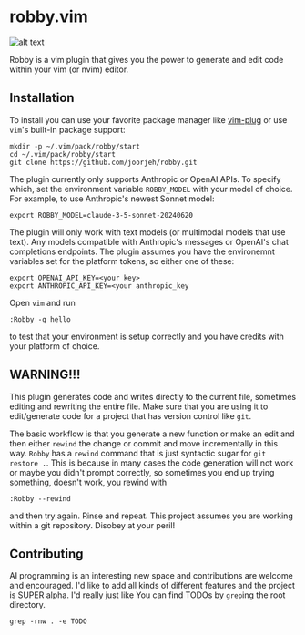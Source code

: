 # robby.vim

![alt text](https://github.com/joorjeh/robby/blob/main/robby.png?raw=true)

Robby is a vim plugin that gives you the power to generate and edit code within your vim (or nvim) editor.

## Installation
To install you can use your favorite package manager like [vim-plug](https://github.com/junegunn/vim-plug)
or use `vim`'s built-in package support:
```
mkdir -p ~/.vim/pack/robby/start
cd ~/.vim/pack/robby/start
git clone https://github.com/joorjeh/robby.git
```

The plugin currently only supports Anthropic or OpenAI APIs.  To specify which, set the environment variable
`ROBBY_MODEL` with your model of choice.  For example, to use Anthropic's newest Sonnet model:
```
export ROBBY_MODEL=claude-3-5-sonnet-20240620
```
The plugin will only work with text models (or multimodal models that use text).  Any models compatible with 
Anthropic's messages or OpenAI's chat completions endpoints.  The plugin assumes you have the environemnt variables set
for the platform tokens, so either one of these:
```
export OPENAI_API_KEY=<your key>
export ANTHROPIC_API_KEY=<your anthropic_key
```
Open `vim` and run
```
:Robby -q hello
```
to test that your environment is setup correctly and you have credits with your platform of choice.

## WARNING!!!  
This plugin generates code and writes directly to the current file, sometimes editing and rewriting the entire file.
Make sure that you are using it to edit/generate code for a project that has version control like `git`.  

The basic workflow is that you generate a new function or make an edit and then either `rewind` the change or commit and 
move incrementally in this way.  `Robby` has a `rewind` command that is just syntactic sugar for `git restore .`.
This is because in many cases the code generation will not work or maybe you didn't prompt correctly, so sometimes you end
up trying something, doesn't work, you rewind with 
```
:Robby --rewind
```
and then try again.  Rinse and repeat.  This project assumes you are working within a git repository.  Disobey at your peril!

## Contributing
AI programming is an interesting new space and contributions are welcome and encouraged.  I'd like to add all kinds of
different features and the project is SUPER alpha.  I'd really just like   You can find TODOs by `grep`ing the root directory.
```
grep -rnw . -e TODO
```
